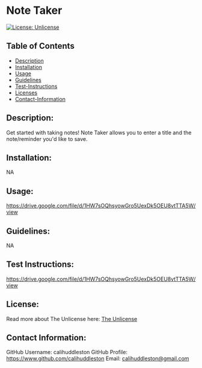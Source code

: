 # Note Taker

[![License: Unlicense](https://img.shields.io/badge/license-Unlicense-blue.svg)](http://unlicense.org/)

## Table of Contents

- [Description](#description)
- [Installation](#install)
- [Usage](#usage)
- [Guidelines](#guidelines)
- [Test-Instructions](#test)
- [Licenses](#license)
- [Contact-Information](#email)

## Description:

Get started with taking notes! Note Taker allows you to enter a title and the note/reminder you'd like to save.

## Installation:

NA

## Usage:

https://drive.google.com/file/d/1HW7sOQhsyowGro5UexDk5OEU8vtTTA5W/view

## Guidelines:

NA

## Test Instructions:

https://drive.google.com/file/d/1HW7sOQhsyowGro5UexDk5OEU8vtTTA5W/view

## License:

Read more about The Unlicense here:
[The Unlicense](http://unlicense.org/)

## Contact Information:

GitHub Username: calihuddleston
GitHub Profile: https://www.github.com/calihuddleston
Email: calihuddleston@gmail.com
